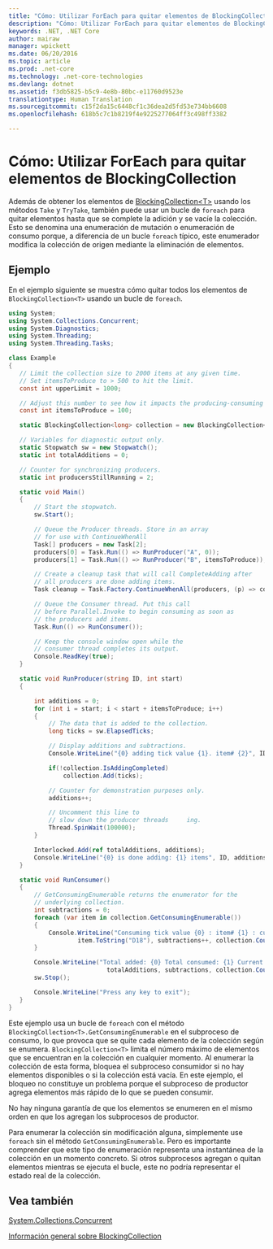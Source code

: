 ```yaml
---
title: "Cómo: Utilizar ForEach para quitar elementos de BlockingCollection"
description: "Cómo: Utilizar ForEach para quitar elementos de BlockingCollection"
keywords: .NET, .NET Core
author: mairaw
manager: wpickett
ms.date: 06/20/2016
ms.topic: article
ms.prod: .net-core
ms.technology: .net-core-technologies
ms.devlang: dotnet
ms.assetid: f3db5825-b5c9-4e8b-80bc-e11760d9523e
translationtype: Human Translation
ms.sourcegitcommit: c15f2da15c6448cf1c36dea2d5fd53e734bb6608
ms.openlocfilehash: 618b5c7c1b8219f4e9225277064ff3c498ff3382

---
```


# <a name="how-to-use-foreach-to-remove-items-in-a-blockingcollection"></a>Cómo: Utilizar ForEach para quitar elementos de BlockingCollection

Además de obtener los elementos de [BlockingCollection&lt;T&gt;](https://docs.microsoft.com/dotnet/core/api/System.Collections.Concurrent.BlockingCollection-1) usando los métodos `Take` y `TryTake`, también puede usar un bucle de `foreach` para quitar elementos hasta que se complete la adición y se vacíe la colección. Esto se denomina una enumeración de mutación o enumeración de consumo porque, a diferencia de un bucle `foreach` típico, este enumerador modifica la colección de origen mediante la eliminación de elementos.

## <a name="example"></a>Ejemplo

En el ejemplo siguiente se muestra cómo quitar todos los elementos de `BlockingCollection<T>` usando un bucle de `foreach`. 

```csharp
using System;
using System.Collections.Concurrent;
using System.Diagnostics;
using System.Threading;
using System.Threading.Tasks;

class Example
{
   // Limit the collection size to 2000 items at any given time.
   // Set itemsToProduce to > 500 to hit the limit.
   const int upperLimit = 1000;

   // Adjust this number to see how it impacts the producing-consuming pattern.
   const int itemsToProduce = 100;

   static BlockingCollection<long> collection = new BlockingCollection<long>(upperLimit);

   // Variables for diagnostic output only.
   static Stopwatch sw = new Stopwatch();
   static int totalAdditions = 0;

   // Counter for synchronizing producers.
   static int producersStillRunning = 2;

   static void Main()
   {
       // Start the stopwatch.
       sw.Start();

       // Queue the Producer threads. Store in an array
       // for use with ContinueWhenAll
       Task[] producers = new Task[2];
       producers[0] = Task.Run(() => RunProducer("A", 0));
       producers[1] = Task.Run(() => RunProducer("B", itemsToProduce));

       // Create a cleanup task that will call CompleteAdding after
       // all producers are done adding items.
       Task cleanup = Task.Factory.ContinueWhenAll(producers, (p) => collection.CompleteAdding());

       // Queue the Consumer thread. Put this call
       // before Parallel.Invoke to begin consuming as soon as
       // the producers add items.
       Task.Run(() => RunConsumer());

       // Keep the console window open while the
       // consumer thread completes its output.
       Console.ReadKey(true);
   }

   static void RunProducer(string ID, int start)
   {

       int additions = 0;
       for (int i = start; i < start + itemsToProduce; i++)
       {
           // The data that is added to the collection.
           long ticks = sw.ElapsedTicks;

           // Display additions and subtractions.
           Console.WriteLine("{0} adding tick value {1}. item# {2}", ID, ticks, i);

           if(!collection.IsAddingCompleted)
               collection.Add(ticks);

           // Counter for demonstration purposes only.
           additions++;

           // Uncomment this line to
           // slow down the producer threads     ing.
           Thread.SpinWait(100000);
       }

       Interlocked.Add(ref totalAdditions, additions);
       Console.WriteLine("{0} is done adding: {1} items", ID, additions);
   }

   static void RunConsumer()
   {
       // GetConsumingEnumerable returns the enumerator for the
       // underlying collection.
       int subtractions = 0;
       foreach (var item in collection.GetConsumingEnumerable())
       {
           Console.WriteLine("Consuming tick value {0} : item# {1} : current count = {2}",
                   item.ToString("D18"), subtractions++, collection.Count);
       }

       Console.WriteLine("Total added: {0} Total consumed: {1} Current count: {2} ",
                           totalAdditions, subtractions, collection.Count);
       sw.Stop();

       Console.WriteLine("Press any key to exit");
   }
}

```

Este ejemplo usa un bucle de `foreach` con el método `BlockingCollection<T>.GetConsumingEnumerable` en el subproceso de consumo, lo que provoca que se quite cada elemento de la colección según se enumera. `BlockingCollection<T>` limita el número máximo de elementos que se encuentran en la colección en cualquier momento. Al enumerar la colección de esta forma, bloquea el subproceso consumidor si no hay elementos disponibles o si la colección está vacía. En este ejemplo, el bloqueo no constituye un problema porque el subproceso de productor agrega elementos más rápido de lo que se pueden consumir. 

No hay ninguna garantía de que los elementos se enumeren en el mismo orden en que los agregan los subprocesos de productor.

Para enumerar la colección sin modificación alguna, simplemente use `foreach` sin el método `GetConsumingEnumerable`. Pero es importante comprender que este tipo de enumeración representa una instantánea de la colección en un momento concreto. Si otros subprocesos agregan o quitan elementos mientras se ejecuta el bucle, este no podría representar el estado real de la colección.

## <a name="see-also"></a>Vea también

[System.Collections.Concurrent](https://docs.microsoft.com/dotnet/core/api/System.Collections.Concurrent)

[Información general sobre BlockingCollection](blockingcollection-overview.md)



<!--HONumber=Nov16_HO1-->


